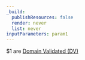 ```yaml
---
_build:
  publishResources: false
  render: never
  list: never
inputParameters: param1
---
```


$1 are [Domain Validated (DV)](/ssl/concepts/#validation-level)
